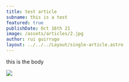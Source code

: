 ```yaml
---
title: test article
subname: this is a test
featured: true
publishDate: Oct 16th 21
image: /assets/articles/2.jpg
author: rui guirrugo
layout: ../../../Layout/single-article.astro
---
```


this is the body

![](/assets/uploads/1.jpg)
